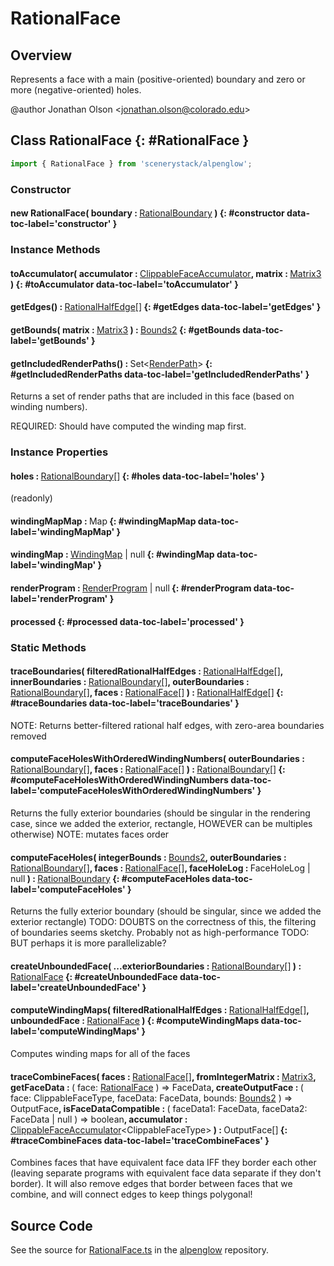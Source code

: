 # RationalFace

## Overview

Represents a face with a main (positive-oriented) boundary and zero or more (negative-oriented) holes.

@author Jonathan Olson &lt;jonathan.olson@colorado.edu&gt;

## Class RationalFace {: #RationalFace }


```js
import { RationalFace } from 'scenerystack/alpenglow';
```
### Constructor

#### new RationalFace( boundary : <span style="font-weight: 400;">[RationalBoundary](../alpenglow/RationalBoundary.md)</span> ) {: #constructor data-toc-label='constructor' }

### Instance Methods

#### toAccumulator( accumulator : <span style="font-weight: 400;">[ClippableFaceAccumulator](../alpenglow/ClippableFace.md#ClippableFaceAccumulator)</span>, matrix : <span style="font-weight: 400;">[Matrix3](../dot/Matrix3.md)</span> ) {: #toAccumulator data-toc-label='toAccumulator' }

#### getEdges() : <span style="font-weight: 400;">[RationalHalfEdge](../alpenglow/RationalHalfEdge.md)[]</span> {: #getEdges data-toc-label='getEdges' }

#### getBounds( matrix : <span style="font-weight: 400;">[Matrix3](../dot/Matrix3.md)</span> ) : <span style="font-weight: 400;">[Bounds2](../dot/Bounds2.md)</span> {: #getBounds data-toc-label='getBounds' }

#### getIncludedRenderPaths() : <span style="font-weight: 400;">Set&lt;[RenderPath](../alpenglow/RenderPath.md)&gt;</span> {: #getIncludedRenderPaths data-toc-label='getIncludedRenderPaths' }

Returns a set of render paths that are included in this face (based on winding numbers).

REQUIRED: Should have computed the winding map first.

### Instance Properties

#### holes : <span style="font-weight: 400;">[RationalBoundary](../alpenglow/RationalBoundary.md)[]</span> {: #holes data-toc-label='holes' }

(readonly)

#### windingMapMap : <span style="font-weight: 400;">Map</span> {: #windingMapMap data-toc-label='windingMapMap' }

#### windingMap : <span style="font-weight: 400;">[WindingMap](../alpenglow/WindingMap.md) | <span style="color: hsla(calc(var(--md-hue) + 180deg),80%,40%,1);">null</span></span> {: #windingMap data-toc-label='windingMap' }

#### renderProgram : <span style="font-weight: 400;">[RenderProgram](../alpenglow/RenderProgram.md) | <span style="color: hsla(calc(var(--md-hue) + 180deg),80%,40%,1);">null</span></span> {: #renderProgram data-toc-label='renderProgram' }

#### processed {: #processed data-toc-label='processed' }

### Static Methods

#### traceBoundaries( filteredRationalHalfEdges : <span style="font-weight: 400;">[RationalHalfEdge](../alpenglow/RationalHalfEdge.md)[]</span>, innerBoundaries : <span style="font-weight: 400;">[RationalBoundary](../alpenglow/RationalBoundary.md)[]</span>, outerBoundaries : <span style="font-weight: 400;">[RationalBoundary](../alpenglow/RationalBoundary.md)[]</span>, faces : <span style="font-weight: 400;">[RationalFace](../alpenglow/RationalFace.md)[]</span> ) : <span style="font-weight: 400;">[RationalHalfEdge](../alpenglow/RationalHalfEdge.md)[]</span> {: #traceBoundaries data-toc-label='traceBoundaries' }

NOTE: Returns better-filtered rational half edges, with zero-area boundaries removed

#### computeFaceHolesWithOrderedWindingNumbers( outerBoundaries : <span style="font-weight: 400;">[RationalBoundary](../alpenglow/RationalBoundary.md)[]</span>, faces : <span style="font-weight: 400;">[RationalFace](../alpenglow/RationalFace.md)[]</span> ) : <span style="font-weight: 400;">[RationalBoundary](../alpenglow/RationalBoundary.md)[]</span> {: #computeFaceHolesWithOrderedWindingNumbers data-toc-label='computeFaceHolesWithOrderedWindingNumbers' }

Returns the fully exterior boundaries (should be singular in the rendering case, since we added the exterior,
rectangle, HOWEVER can be multiples otherwise)
NOTE: mutates faces order

#### computeFaceHoles( integerBounds : <span style="font-weight: 400;">[Bounds2](../dot/Bounds2.md)</span>, outerBoundaries : <span style="font-weight: 400;">[RationalBoundary](../alpenglow/RationalBoundary.md)[]</span>, faces : <span style="font-weight: 400;">[RationalFace](../alpenglow/RationalFace.md)[]</span>, faceHoleLog : <span style="font-weight: 400;">FaceHoleLog | <span style="color: hsla(calc(var(--md-hue) + 180deg),80%,40%,1);">null</span></span> ) : <span style="font-weight: 400;">[RationalBoundary](../alpenglow/RationalBoundary.md)</span> {: #computeFaceHoles data-toc-label='computeFaceHoles' }

Returns the fully exterior boundary (should be singular, since we added the exterior rectangle)
TODO: DOUBTS on the correctness of this, the filtering of boundaries seems sketchy. Probably not as high-performance
TODO: BUT perhaps it is more parallelizable?

#### createUnboundedFace( ...exteriorBoundaries : <span style="font-weight: 400;">[RationalBoundary](../alpenglow/RationalBoundary.md)[]</span> ) : <span style="font-weight: 400;">[RationalFace](../alpenglow/RationalFace.md)</span> {: #createUnboundedFace data-toc-label='createUnboundedFace' }

#### computeWindingMaps( filteredRationalHalfEdges : <span style="font-weight: 400;">[RationalHalfEdge](../alpenglow/RationalHalfEdge.md)[]</span>, unboundedFace : <span style="font-weight: 400;">[RationalFace](../alpenglow/RationalFace.md)</span> ) {: #computeWindingMaps data-toc-label='computeWindingMaps' }

Computes winding maps for all of the faces

#### traceCombineFaces( faces : <span style="font-weight: 400;">[RationalFace](../alpenglow/RationalFace.md)[]</span>, fromIntegerMatrix : <span style="font-weight: 400;">[Matrix3](../dot/Matrix3.md)</span>, getFaceData : <span style="font-weight: 400;">( face: [RationalFace](../alpenglow/RationalFace.md) ) =&gt; FaceData</span>, createOutputFace : <span style="font-weight: 400;">( face: ClippableFaceType, faceData: FaceData, bounds: [Bounds2](../dot/Bounds2.md) ) =&gt; OutputFace</span>, isFaceDataCompatible : <span style="font-weight: 400;">( faceData1: FaceData, faceData2: FaceData | <span style="color: hsla(calc(var(--md-hue) + 180deg),80%,40%,1);">null</span> ) =&gt; <span style="color: hsla(calc(var(--md-hue) + 180deg),80%,40%,1);">boolean</span></span>, accumulator : <span style="font-weight: 400;">[ClippableFaceAccumulator](../alpenglow/ClippableFace.md#ClippableFaceAccumulator)&lt;ClippableFaceType&gt;</span> ) : <span style="font-weight: 400;">OutputFace[]</span> {: #traceCombineFaces data-toc-label='traceCombineFaces' }

Combines faces that have equivalent face data IFF they border each other (leaving separate programs with
equivalent face data separate if they don't border). It will also remove edges that border between faces
that we combine, and will connect edges to keep things polygonal!



## Source Code

See the source for [RationalFace.ts](https://github.com/phetsims/alpenglow/blob/main/js/cag/RationalFace.ts) in the [alpenglow](https://github.com/phetsims/alpenglow) repository.
